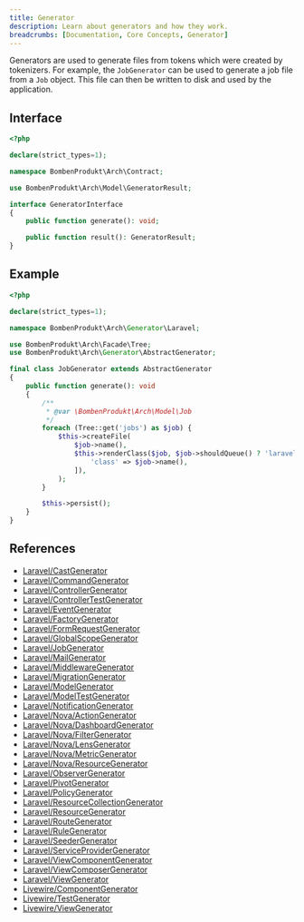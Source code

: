 ```yaml
---
title: Generator
description: Learn about generators and how they work.
breadcrumbs: [Documentation, Core Concepts, Generator]
---
```


Generators are used to generate files from tokens which were created by tokenizers. For example, the `JobGenerator` can be used to generate a job file from a `Job` object. This file can then be written to disk and used by the application.

## Interface

```php
<?php

declare(strict_types=1);

namespace BombenProdukt\Arch\Contract;

use BombenProdukt\Arch\Model\GeneratorResult;

interface GeneratorInterface
{
    public function generate(): void;

    public function result(): GeneratorResult;
}
```

## Example

```php
<?php

declare(strict_types=1);

namespace BombenProdukt\Arch\Generator\Laravel;

use BombenProdukt\Arch\Facade\Tree;
use BombenProdukt\Arch\Generator\AbstractGenerator;

final class JobGenerator extends AbstractGenerator
{
    public function generate(): void
    {
        /**
         * @var \BombenProdukt\Arch\Model\Job
         */
        foreach (Tree::get('jobs') as $job) {
            $this->createFile(
                $job->name(),
                $this->renderClass($job, $job->shouldQueue() ? 'laravel/job/queued' : 'laravel/job/job', [
                    'class' => $job->name(),
                ]),
            );
        }

        $this->persist();
    }
}
```

## References

- [Laravel/CastGenerator](https://github.com/faustbrian/laravel-arch/tree/main/src/Generator/Laravel/CastGenerator.php)
- [Laravel/CommandGenerator](https://github.com/faustbrian/laravel-arch/tree/main/src/Generator/Laravel/CommandGenerator.php)
- [Laravel/ControllerGenerator](https://github.com/faustbrian/laravel-arch/tree/main/src/Generator/Laravel/ControllerGenerator.php)
- [Laravel/ControllerTestGenerator](https://github.com/faustbrian/laravel-arch/tree/main/src/Generator/Laravel/ControllerTestGenerator.php)
- [Laravel/EventGenerator](https://github.com/faustbrian/laravel-arch/tree/main/src/Generator/Laravel/EventGenerator.php)
- [Laravel/FactoryGenerator](https://github.com/faustbrian/laravel-arch/tree/main/src/Generator/Laravel/FactoryGenerator.php)
- [Laravel/FormRequestGenerator](https://github.com/faustbrian/laravel-arch/tree/main/src/Generator/Laravel/FormRequestGenerator.php)
- [Laravel/GlobalScopeGenerator](https://github.com/faustbrian/laravel-arch/tree/main/src/Generator/Laravel/GlobalScopeGenerator.php)
- [Laravel/JobGenerator](https://github.com/faustbrian/laravel-arch/tree/main/src/Generator/Laravel/JobGenerator.php)
- [Laravel/MailGenerator](https://github.com/faustbrian/laravel-arch/tree/main/src/Generator/Laravel/MailGenerator.php)
- [Laravel/MiddlewareGenerator](https://github.com/faustbrian/laravel-arch/tree/main/src/Generator/Laravel/MiddlewareGenerator.php)
- [Laravel/MigrationGenerator](https://github.com/faustbrian/laravel-arch/tree/main/src/Generator/Laravel/MigrationGenerator.php)
- [Laravel/ModelGenerator](https://github.com/faustbrian/laravel-arch/tree/main/src/Generator/Laravel/ModelGenerator.php)
- [Laravel/ModelTestGenerator](https://github.com/faustbrian/laravel-arch/tree/main/src/Generator/Laravel/ModelTestGenerator.php)
- [Laravel/NotificationGenerator](https://github.com/faustbrian/laravel-arch/tree/main/src/Generator/Laravel/NotificationGenerator.php)
- [Laravel/Nova/ActionGenerator](https://github.com/faustbrian/laravel-arch/tree/main/src/Generator/Laravel/Nova/ActionGenerator.php)
- [Laravel/Nova/DashboardGenerator](https://github.com/faustbrian/laravel-arch/tree/main/src/Generator/Laravel/Nova/DashboardGenerator.php)
- [Laravel/Nova/FilterGenerator](https://github.com/faustbrian/laravel-arch/tree/main/src/Generator/Laravel/Nova/FilterGenerator.php)
- [Laravel/Nova/LensGenerator](https://github.com/faustbrian/laravel-arch/tree/main/src/Generator/Laravel/Nova/LensGenerator.php)
- [Laravel/Nova/MetricGenerator](https://github.com/faustbrian/laravel-arch/tree/main/src/Generator/Laravel/Nova/MetricGenerator.php)
- [Laravel/Nova/ResourceGenerator](https://github.com/faustbrian/laravel-arch/tree/main/src/Generator/Laravel/Nova/ResourceGenerator.php)
- [Laravel/ObserverGenerator](https://github.com/faustbrian/laravel-arch/tree/main/src/Generator/Laravel/ObserverGenerator.php)
- [Laravel/PivotGenerator](https://github.com/faustbrian/laravel-arch/tree/main/src/Generator/Laravel/PivotGenerator.php)
- [Laravel/PolicyGenerator](https://github.com/faustbrian/laravel-arch/tree/main/src/Generator/Laravel/PolicyGenerator.php)
- [Laravel/ResourceCollectionGenerator](https://github.com/faustbrian/laravel-arch/tree/main/src/Generator/Laravel/ResourceCollectionGenerator.php)
- [Laravel/ResourceGenerator](https://github.com/faustbrian/laravel-arch/tree/main/src/Generator/Laravel/ResourceGenerator.php)
- [Laravel/RouteGenerator](https://github.com/faustbrian/laravel-arch/tree/main/src/Generator/Laravel/RouteGenerator.php)
- [Laravel/RuleGenerator](https://github.com/faustbrian/laravel-arch/tree/main/src/Generator/Laravel/RuleGenerator.php)
- [Laravel/SeederGenerator](https://github.com/faustbrian/laravel-arch/tree/main/src/Generator/Laravel/SeederGenerator.php)
- [Laravel/ServiceProviderGenerator](https://github.com/faustbrian/laravel-arch/tree/main/src/Generator/Laravel/ServiceProviderGenerator.php)
- [Laravel/ViewComponentGenerator](https://github.com/faustbrian/laravel-arch/tree/main/src/Generator/Laravel/ViewComponentGenerator.php)
- [Laravel/ViewComposerGenerator](https://github.com/faustbrian/laravel-arch/tree/main/src/Generator/Laravel/ViewComposerGenerator.php)
- [Laravel/ViewGenerator](https://github.com/faustbrian/laravel-arch/tree/main/src/Generator/Laravel/ViewGenerator.php)
- [Livewire/ComponentGenerator](https://github.com/faustbrian/laravel-arch/tree/main/src/Generator/Livewire/ComponentGenerator.php)
- [Livewire/TestGenerator](https://github.com/faustbrian/laravel-arch/tree/main/src/Generator/Livewire/TestGenerator.php)
- [Livewire/ViewGenerator](https://github.com/faustbrian/laravel-arch/tree/main/src/Generator/Livewire/ViewGenerator.php)
